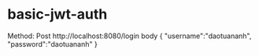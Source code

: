 # basic-jwt-auth

Method: Post
http://localhost:8080/login
body 
{
    "username":"daotuananh",
    "password":"daotuananh"
} 
